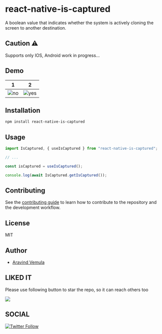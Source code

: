 # react-native-is-captured

A boolean value that indicates whether the system is actively cloning the screen to another destination.

## Caution ⚠️
Supports only IOS, Android work in progress...

## Demo

1 | 2
--|--
![no](https://github.com/vemarav/react-native-is-captured/raw/main/screens/no.PNG) | ![yes](https://github.com/vemarav/react-native-is-captured/raw/main/screens/yes.PNG)

## Installation

```sh
npm install react-native-is-captured
```

## Usage

```js
import IsCaptured, { useIsCaptured } from "react-native-is-captured";

// ...

const isCaptured = useIsCaptured();

console.log(await IsCaptured.getIsCaptured());
```

## Contributing

See the [contributing guide](CONTRIBUTING.md) to learn how to contribute to the repository and the development workflow.

## License

MIT

## Author

- [Aravind Vemula](https://github.com/vemarav)

## LIKED IT

Please use following button to star the repo, so it can reach others too

[![](https://img.shields.io/github/stars/vemarav/react-native-is-captured.svg?label=Stars&style=social)](https://github.com/vemarav/react-native-is-captured)

## SOCIAL

[![Twitter Follow](https://img.shields.io/twitter/follow/vemarav.svg?style=social&label=Follow)](https://twitter.com/vemarav)

